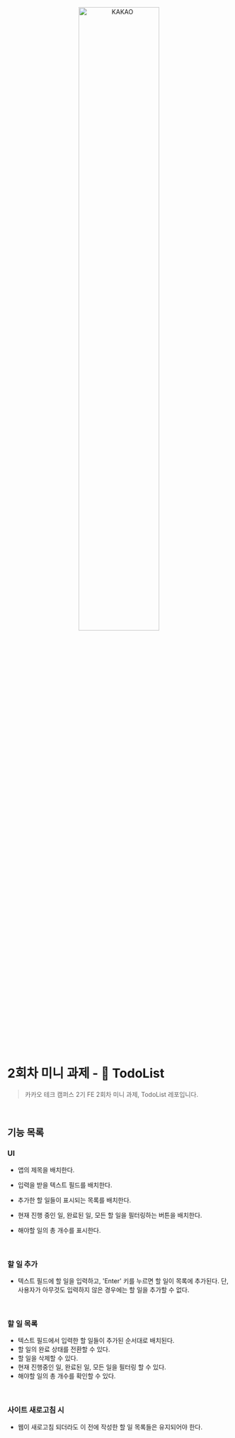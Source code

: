 
<p align="center">
<img src="https://github.com/00306/Kakao_Tech_Campus_First_Assignment/assets/114010099/ce1c5cfd-d955-47fb-84ef-8bf813890624" style="width: 60%" alt="KAKAO"/>
</p>

# 2회차 미니 과제 - 📝 TodoList

> 카카오 테크 캠퍼스 2기 FE 2회차 미니 과제, TodoList 레포입니다.

<br>


## 기능 목록

### UI
* 앱의 제목을 배치한다.
* 입력을 받을 텍스트 필드를 배치한다.
* 추가한 할 일들이 표시되는 목록를 배치한다.
* 현재 진행 중인 일, 완료된 일, 모든 할 일을 필터링하는 버튼을 배치한다.
* 해야할 일의 총 개수를 표시한다.

  <br>

### 할 일 추가
* 텍스트 필드에 할 일을 입력하고, 'Enter' 키를 누르면 할 일이 목록에 추가된다.
  단, 사용자가 아무것도 입력하지 않은 경우에는 할 일을 추가할 수 없다. 

<br>

### 할 일 목록
* 텍스트 필드에서 입력한 할 일들이 추가된 순서대로 배치된다.
* 할 일의 완료 상태를 전환할 수 있다.
* 할 일을 삭제할 수 있다.
* 현재 진행중인 일, 완료된 일, 모든 일을 필터링 할 수 있다.
* 해야할 일의 총 개수를 확인할 수 있다.
  

<br>

### 사이트 새로고침 시
* 웹이 새로고침 되더라도 이 전에 작성한 할 일 목록들은 유지되어야 한다.

<br>
